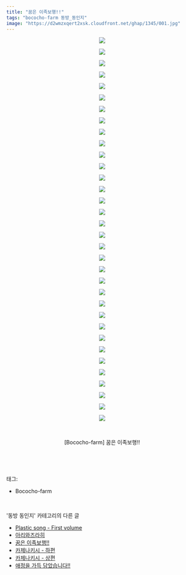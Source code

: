 ```yaml
---
title: "꿈은 이족보행!!"
tags: "bococho-farm 동방_동인지"
image: "https://d2wmzxqert2xsk.cloudfront.net/ghap/1345/001.jpg"
---
```

<div class="article">
<p style="text-align: center; clear: none; float: none;"><img src="{{ site.imgserver11 }}/ghap/1345/001.jpg"/></p>
<p style="text-align: center; clear: none; float: none;"><img src="{{ site.imgserver11 }}/ghap/1345/002.jpg"/></p>
<p style="text-align: center; clear: none; float: none;"><img src="{{ site.imgserver11 }}/ghap/1345/003.jpg"/></p>
<p style="text-align: center; clear: none; float: none;"><img src="{{ site.imgserver11 }}/ghap/1345/004.jpg"/></p>
<p style="text-align: center; clear: none; float: none;"><img src="{{ site.imgserver11 }}/ghap/1345/005.jpg"/></p>
<p style="text-align: center; clear: none; float: none;"><img src="{{ site.imgserver11 }}/ghap/1345/006.jpg"/></p>
<p style="text-align: center; clear: none; float: none;"><img src="{{ site.imgserver11 }}/ghap/1345/007.jpg"/></p>
<p style="text-align: center; clear: none; float: none;"><img src="{{ site.imgserver11 }}/ghap/1345/008.jpg"/></p>
<p style="text-align: center; clear: none; float: none;"><img src="{{ site.imgserver11 }}/ghap/1345/009.jpg"/></p>
<p style="text-align: center; clear: none; float: none;"><img src="{{ site.imgserver11 }}/ghap/1345/010.jpg"/></p>
<p style="text-align: center; clear: none; float: none;"><img src="{{ site.imgserver11 }}/ghap/1345/011.jpg"/></p>
<p style="text-align: center; clear: none; float: none;"><img src="{{ site.imgserver11 }}/ghap/1345/012.jpg"/></p>
<p style="text-align: center; clear: none; float: none;"><img src="{{ site.imgserver11 }}/ghap/1345/013.jpg"/></p>
<p style="text-align: center; clear: none; float: none;"><img src="{{ site.imgserver11 }}/ghap/1345/014.jpg"/></p>
<p style="text-align: center; clear: none; float: none;"><img src="{{ site.imgserver11 }}/ghap/1345/015.jpg"/></p>
<p style="text-align: center; clear: none; float: none;"><img src="{{ site.imgserver11 }}/ghap/1345/016.jpg"/></p>
<p style="text-align: center; clear: none; float: none;"><img src="{{ site.imgserver11 }}/ghap/1345/017.jpg"/></p>
<p style="text-align: center; clear: none; float: none;"><img src="{{ site.imgserver11 }}/ghap/1345/018.jpg"/></p>
<p style="text-align: center; clear: none; float: none;"><img src="{{ site.imgserver11 }}/ghap/1345/019.jpg"/></p>
<p style="text-align: center; clear: none; float: none;"><img src="{{ site.imgserver11 }}/ghap/1345/020.jpg"/></p>
<p style="text-align: center; clear: none; float: none;"><img src="{{ site.imgserver11 }}/ghap/1345/021.jpg"/></p>
<p style="text-align: center; clear: none; float: none;"><img src="{{ site.imgserver11 }}/ghap/1345/022.jpg"/></p>
<p style="text-align: center; clear: none; float: none;"><img src="{{ site.imgserver11 }}/ghap/1345/023.jpg"/></p>
<p style="text-align: center; clear: none; float: none;"><img src="{{ site.imgserver11 }}/ghap/1345/024.jpg"/></p>
<p style="text-align: center; clear: none; float: none;"><img src="{{ site.imgserver11 }}/ghap/1345/025.jpg"/></p>
<p style="text-align: center; clear: none; float: none;"><img src="{{ site.imgserver11 }}/ghap/1345/026.jpg"/></p>
<p style="text-align: center; clear: none; float: none;"><img src="{{ site.imgserver11 }}/ghap/1345/027.jpg"/></p>
<p style="text-align: center; clear: none; float: none;"><img src="{{ site.imgserver11 }}/ghap/1345/028.jpg"/></p>
<p style="text-align: center; clear: none; float: none;"><img src="{{ site.imgserver11 }}/ghap/1345/029.jpg"/></p>
<p style="text-align: center; clear: none; float: none;"><img src="{{ site.imgserver11 }}/ghap/1345/030.jpg"/></p>
<p style="text-align: center; clear: none; float: none;"><img src="{{ site.imgserver11 }}/ghap/1345/031.jpg"/></p>
<p style="text-align: center; clear: none; float: none;"><img src="{{ site.imgserver11 }}/ghap/1345/032.jpg"/></p>
<p style="text-align: center; clear: none; float: none;"><img src="{{ site.imgserver11 }}/ghap/1345/033.jpg"/></p>
<p style="text-align: center; clear: none; float: none;"><img src="{{ site.imgserver11 }}/ghap/1345/034.jpg"/></p>
<p style="text-align: center; clear: none; float: none;"><br/></p>
<p style="text-align: center; clear: none; float: none;">[Bococho-farm] 꿈은 이족보행!!</p>
<p><br/></p>
</div><br/>
<div class="tagTrail">
<p>태그: </p>
<ul>
<li>Bococho-farm</li>
</ul>
</div><br/>
<div class="another">
<p>'동방 동인지' 카테고리의 다른 글</p>
<ul>
<li><a href="/ghap_1347">Plastic song - First volume</a></li>
<li><a href="/ghap_1346">아리와즈라히</a></li>
<li><a href="/ghap_1345">꿈은 이족보행!!</a></li>
<li><a href="/ghap_1343">카제나키시 - 하편</a></li>
<li><a href="/ghap_1342">카제나키시 - 상편</a></li>
<li><a href="/ghap_1341">애정을 가득 담았습니다!!</a></li>
</ul>
</div><br/>
<div class="cb_module cb_fluid">
<div class="cb_wrt cb_profile">
</div><!-- commentList close -->
</div><br/>
